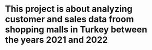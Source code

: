 # This project is about analyzing customer and sales data froom shopping malls in Turkey between the years 2021 and 2022

